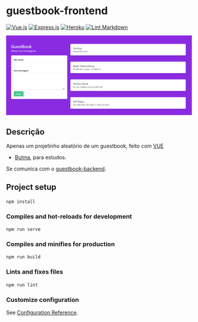 # guestbook-frontend

[![Vue.js](https://img.shields.io/badge/vuejs-%2335495e.svg?style=flat&logo=vuedotjs&logoColor=%234FC08D)](https://vuejs.org/)
[![Express.js](https://img.shields.io/badge/express.js-%23404d59.svg?style=flat&logo=express&logoColor=%2361DAFB)](https://expressjs.com/)
[![Heroku](https://img.shields.io/badge/heroku-%23430098.svg?style=flat&logo=heroku&logoColor=white)](https://www.heroku.com)
[![Lint Markdown](https://github.com/renanstn/guestbook-frontend/actions/workflows/markdown-lint.yaml/badge.svg)](https://github.com/renanstn/guestbook-frontend/actions/workflows/markdown-lint.yaml)

![printscreen](images/print.png)

## Descrição

Apenas um projetinho aleatório de um guestbook, feito com [VUE](https://vuejs.org/)
+ [Bulma](https://bulma.io/), para estudos.

Se comunica com o [guestbook-backend](https://github.com/renanstn/guestbook-backend).

## Project setup

```
npm install
```

### Compiles and hot-reloads for development

```
npm run serve
```

### Compiles and minifies for production

```
npm run build
```

### Lints and fixes files

```
npm run lint
```

### Customize configuration

See [Configuration Reference](https://cli.vuejs.org/config/).
